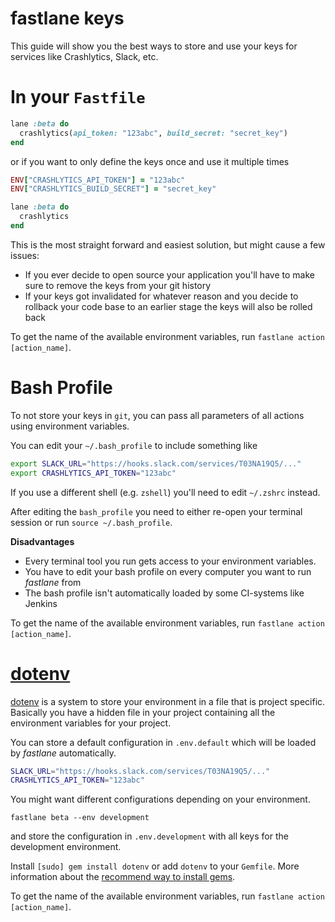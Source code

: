 # fastlane keys

This guide will show you the best ways to store and use your keys for services like Crashlytics, Slack, etc.

# In your `Fastfile`

```ruby
lane :beta do
  crashlytics(api_token: "123abc", build_secret: "secret_key")
end
```

or if you want to only define the keys once and use it multiple times


```ruby
ENV["CRASHLYTICS_API_TOKEN"] = "123abc"
ENV["CRASHLYTICS_BUILD_SECRET"] = "secret_key"

lane :beta do
  crashlytics
end
```

This is the most straight forward and easiest solution, but might cause a few issues:

- If you ever decide to open source your application you'll have to make sure to remove the keys from your git history
- If your keys got invalidated for whatever reason and you decide to rollback your code base to an earlier stage the keys will also be rolled back

To get the name of the available environment variables, run `fastlane action [action_name]`.

# Bash Profile

To not store your keys in `git`, you can pass all parameters of all actions using environment variables.

You can edit your `~/.bash_profile` to include something like

```sh
export SLACK_URL="https://hooks.slack.com/services/T03NA19Q5/..."
export CRASHLYTICS_API_TOKEN="123abc"
```

If you use a different shell (e.g. `zshell`) you'll need to edit `~/.zshrc` instead.

After editing the `bash_profile` you need to either re-open your terminal session or run `source ~/.bash_profile`.

**Disadvantages**

- Every terminal tool you run gets access to your environment variables. 
- You have to edit your bash profile on every computer you want to run _fastlane_ from
- The bash profile isn't automatically loaded by some CI-systems like Jenkins

To get the name of the available environment variables, run `fastlane action [action_name]`.

# [dotenv](https://github.com/bkeepers/dotenv)

[dotenv](https://github.com/bkeepers/dotenv) is a system to store your environment in a file that is project specific. Basically you have a hidden file in your project containing all the environment variables for your project.

You can store a default configuration in `.env.default` which will be loaded by _fastlane_ automatically.

```sh
SLACK_URL="https://hooks.slack.com/services/T03NA19Q5/..."
CRASHLYTICS_API_TOKEN="123abc"
```

You might want different configurations depending on your environment.

```no-hightlight
fastlane beta --env development
```

and store the configuration in `.env.development` with all keys for the development environment.

Install `[sudo] gem install dotenv` or add `dotenv` to your `Gemfile`. More information about the [recommend way to install gems](https://guides.cocoapods.org/using/a-gemfile.html).

To get the name of the available environment variables, run `fastlane action [action_name]`.

